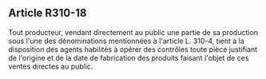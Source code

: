 Article R310-18
----
Tout producteur, vendant directement au public une partie de sa production sous
l'une des dénominations mentionnées à l'article L. 310-4, tient à la disposition
des agents habilités à opérer des contrôles toute pièce justifiant de l'origine
et de la date de fabrication des produits faisant l'objet de ces ventes directes
au public.
